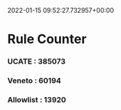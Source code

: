 2022-01-15 09:52:27.732957+00:00
# Rule Counter 
 ### UCATE : 385073

 ### Veneto : 60194

 ### Allowlist : 13920